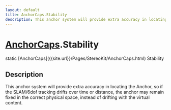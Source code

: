 ```yaml
---
layout: default
title: AnchorCaps.Stability
description: This anchor system will provide extra accuracy in locating the Anchor, so if the SLAM/6dof tracking drifts over time or distance, the anchor may remain fixed in the correct physical space, instead of drifting with the virtual content.
---
```

# [AnchorCaps]({{site.url}}/Pages/StereoKit/AnchorCaps.html).Stability

<div class='signature' markdown='1'>
static [AnchorCaps]({{site.url}}/Pages/StereoKit/AnchorCaps.html) Stability
</div>

## Description
This anchor system will provide extra accuracy in locating the Anchor, so
if the SLAM/6dof tracking drifts over time or distance, the anchor may
remain fixed in the correct physical space, instead of drifting with the
virtual content.


